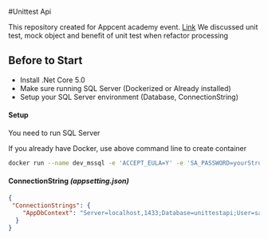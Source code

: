 #Unittest Api

This repository created for Appcent academy event. [Link](https://kommunity.com/appcent-tech-hub/events/unit-test-d6c32340)
We discussed unit test, mock object and benefit of unit test when refactor processing 

## Before to Start

- Install .Net Core 5.0
- Make sure running SQL Server (Dockerized or Already installed)
- Setup your SQL Server environment (Database, ConnectionString)

#### Setup

You need to run SQL Server

If you already have Docker, use above command line to create container
```bash
docker run --name dev_mssql -e 'ACCEPT_EULA=Y' -e 'SA_PASSWORD=yourStrong(!)Password' -p 1433:1433 -d mcr.microsoft.com/mssql/server:2017-latest
```

#### ConnectionString _(appsetting.json)_
```json
{
 "ConnectionStrings": {
    "AppDbContext": "Server=localhost,1433;Database=unittestapi;User=sa;Password=yourStrong(!)Password;Trusted_Connection=False;TrustServerCertificate=True;"
  }
}
 ```
